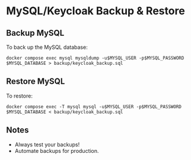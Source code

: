 # MySQL/Keycloak Backup & Restore

## Backup MySQL
To back up the MySQL database:

```
docker compose exec mysql mysqldump -u$MYSQL_USER -p$MYSQL_PASSWORD $MYSQL_DATABASE > backup/keycloak_backup.sql
```

## Restore MySQL
To restore:

```
docker compose exec -T mysql mysql -u$MYSQL_USER -p$MYSQL_PASSWORD $MYSQL_DATABASE < backup/keycloak_backup.sql
```

## Notes
- Always test your backups!
- Automate backups for production.
